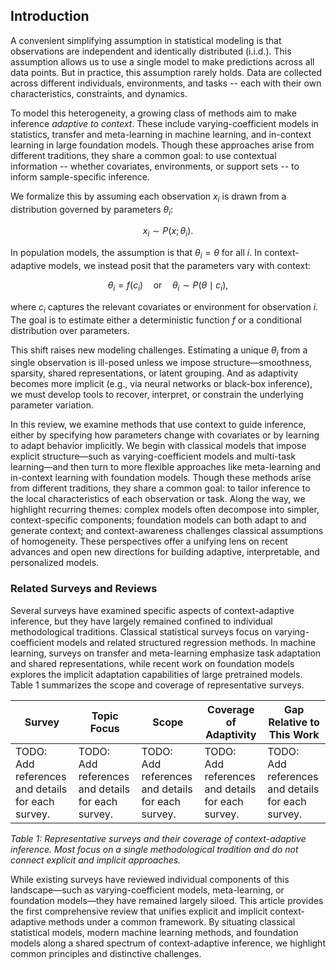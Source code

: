 ## Introduction

A convenient simplifying assumption in statistical modeling is that observations are independent and identically distributed (i.i.d.). 
This assumption allows us to use a single model to make predictions across all data points. 
But in practice, this assumption rarely holds. 
Data are collected across different individuals, environments, and tasks -- each with their own characteristics, constraints, and dynamics.

To model this heterogeneity, a growing class of methods aim to make inference *adaptive to context*. These include varying-coefficient models in statistics, transfer and meta-learning in machine learning, and in-context learning in large foundation models. Though these approaches arise from different traditions, they share a common goal: to use contextual information -- whether covariates, environments, or support sets -- to inform sample-specific inference.

We formalize this by assuming each observation $x_i$ is drawn from a distribution governed by parameters $\theta_i$:

$$
x_i \sim P(x; \theta_i).
$$

In population models, the assumption is that $\theta_i = \theta$ for all $i$. In context-adaptive models, we instead posit that the parameters vary with context:

$$
\theta_i = f(c_i) \quad \text{or} \quad \theta_i \sim P(\theta \mid c_i),
$$

where $c_i$ captures the relevant covariates or environment for observation $i$. The goal is to estimate either a deterministic function $f$ or a conditional distribution over parameters.

This shift raises new modeling challenges. 
Estimating a unique $\theta_i$ from a single observation is ill-posed unless we impose structure—smoothness, sparsity, shared representations, or latent grouping. 
And as adaptivity becomes more implicit (e.g., via neural networks or black-box inference), we must develop tools to recover, interpret, or constrain the underlying parameter variation.


In this review, we examine methods that use context to guide inference, either by specifying how parameters change with covariates or by learning to adapt behavior implicitly. 
We begin with classical models that impose explicit structure—such as varying-coefficient models and multi-task learning—and then turn to more flexible approaches like meta-learning and in-context learning with foundation models. 
Though these methods arise from different traditions, they share a common goal: to tailor inference to the local characteristics of each observation or task. 
Along the way, we highlight recurring themes: complex models often decompose into simpler, context-specific components; foundation models can both adapt to and generate context; and context-awareness challenges classical assumptions of homogeneity. 
These perspectives offer a unifying lens on recent advances and open new directions for building adaptive, interpretable, and personalized models.

### Related Surveys and Reviews

Several surveys have examined specific aspects of context-adaptive inference, but they have largely remained confined to individual methodological traditions. 
Classical statistical surveys focus on varying-coefficient models and related structured regression methods. 
In machine learning, surveys on transfer and meta-learning emphasize task adaptation and shared representations, while recent work on foundation models explores the implicit adaptation capabilities of large pretrained models. 
Table 1 summarizes the scope and coverage of representative surveys.

| Survey | Topic Focus | Scope | Coverage of Adaptivity | Gap Relative to This Work |
|--------|-------------|-------|-------------------------|----------------------------|
|TODO: Add references and details for each survey. | TODO: Add references and details for each survey. | TODO: Add references and details for each survey. | TODO: Add references and details for each survey. | TODO: Add references and details for each survey. |
*Table 1: Representative surveys and their coverage of context-adaptive inference. Most focus on a single methodological tradition and do not connect explicit and implicit approaches.*

While existing surveys have reviewed individual components of this landscape—such as varying-coefficient models, meta-learning, or foundation models—they have remained largely siloed.
This article provides the first comprehensive review that unifies explicit and implicit context-adaptive methods under a common framework.
By situating classical statistical models, modern machine learning methods, and foundation models along a shared spectrum of context-adaptive inference, we highlight common principles and distinctive challenges.